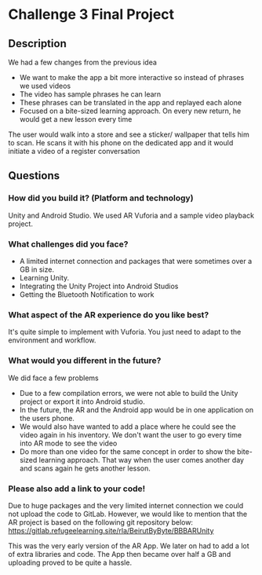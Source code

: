 # Challenge 3 Final Project

## Description

We had a few changes from the previous idea
* We want to make the app a bit more interactive so instead of phrases we used videos
* The video has sample phrases he can learn
* These phrases can be translated in the app and replayed each alone
* Focused on a bite-sized learning approach. On every new return, he would get a new lesson every time

The user would walk into a store and see a sticker/ wallpaper that tells him to scan.
He scans it with his phone on the dedicated app and it would initiate a video of a register conversation

## Questions

### How did you build it? (Platform and technology)

Unity and Android Studio. We used AR Vuforia and a sample video playback project.

### What challenges did you face?

* A limited internet connection and packages that were sometimes over a GB in size.
* Learning Unity.
* Integrating the Unity Project into Android Studios
* Getting the Bluetooth Notification to work

### What aspect of the AR experience do you like best?

It's quite simple to implement with Vuforia. You just need to adapt to the environment and workflow.  

### What would you different in the future?

We did face a few problems
* Due to a few compilation errors, we were not able to build the Unity project or export it into Android studio.
* In the future, the AR and the Android app would be in one application on the users phone.
* We would also have wanted to add a place where he could see the video again in his inventory. We don't want the user to go every time into AR mode to see the video
* Do more than one video for the same concept in order to show the bite-sized learning approach. That way when the user comes another day and scans again he gets another lesson.



### Please also add a link to your code!
Due to huge packages and the very limited internet connection we could not upload the code to GitLab. However, we would like to mention that the AR project is based on the following git repository below:
https://gitlab.refugeelearning.site/rla/BeirutByByte/BBBARUnity

This was the very early version of the AR App. We later on had to add a lot of extra libraries and code. The App then became over half a GB and uploading proved to be quite a hassle.
